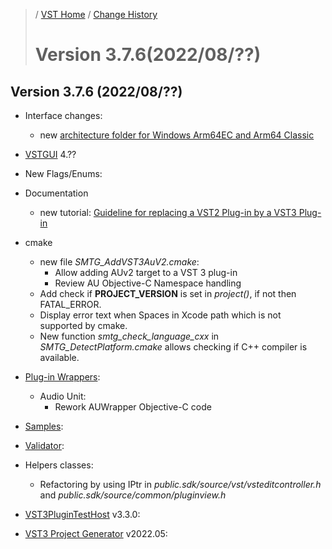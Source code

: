 >/ [VST Home](../) / [Change History](./Index.md)
>
># Version 3.7.6(2022/08/??)

## Version 3.7.6 (2022/08/??)

- Interface changes:
  - new [architecture folder for Windows Arm64EC and Arm64 Classic](../Technical+Documentation/Locations+Format/Plugin+Format.html#for-the-windows-platform)
  
- [VSTGUI](../What+is+the+VST+3+SDK/VSTGUI.md) 4.??
  
- New Flags/Enums:

- Documentation
  - new tutorial: [Guideline for replacing a VST2 Plug-in by a VST3 Plug-in](../Tutorials/Guideline+for+VST3+replacing+VST2.md)
- cmake
  - new file *SMTG_AddVST3AuV2.cmake*:
    - Allow adding AUv2 target to a VST 3 plug-in
    - Review AU Objective-C Namespace handling
  - Add check if **PROJECT_VERSION** is set in *project()*, if not then FATAL_ERROR.
  - Display error text when Spaces in Xcode path which is not supported by cmake.
  - New function *smtg_check_language_cxx* in *SMTG_DetectPlatform.cmake* allows checking if C++ compiler is available.

- [Plug-in Wrappers](../What+is+the+VST+3+SDK/Wrappers/Index.md):
  - Audio Unit:
    - Rework AUWrapper Objective-C code  

- [Samples](../What+is+the+VST+3+SDK/Plug-in+Examples.md):

- [Validator](../What+is+the+VST+3+SDK/Index.md#validator-command-line):

- Helpers classes:
  - Refactoring by using IPtr in *public.sdk/source/vst/vsteditcontroller.h* and *public.sdk/source/common/pluginview.h*

- [VST3PluginTestHost](../What+is+the+VST+3+SDK/Plug-in+Test+Host.md) v3.3.0:

- [VST3 Project Generator](../What+is+the+VST+3+SDK/Project+Generator.md) v2022.05:
